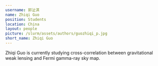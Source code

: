 ```yaml
---
username: 郭沚淇
name: Zhiqi Guo
position: Students
location: China
layout: people
picture: /slurm/assets/authors/guozhiqi_p.jpg
short_name: Zhiqi Guo
---
```


Zhiqi Guo is currently studying cross-correlation between gravitational weak  lensing and Fermi gamma-ray sky map.
